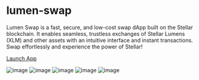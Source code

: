 # lumen-swap

Lumen Swap is a fast, secure, and low-cost swap dApp built on the Stellar blockchain. It enables seamless, trustless exchanges of Stellar Lumens (XLM) and other assets with an intuitive interface and instant transactions. Swap effortlessly and experience the power of Stellar!

<a href="https://lumen-swap.web.app/">Launch App</a>


![image](https://github.com/user-attachments/assets/5b5006c2-7015-4613-9668-9651d5c2ca25)
![image](https://github.com/user-attachments/assets/18bf361b-fef2-4e17-ad28-8b416e2a57b3)
![image](https://github.com/user-attachments/assets/a3c0e6fd-6a11-482e-82f3-c5d61ba57ecb)
![image](https://github.com/user-attachments/assets/b2c0aa0b-30be-4f29-8f9a-6024285f10e6)
![image](https://github.com/user-attachments/assets/e6da5420-33a9-4ac5-8ef6-a74bad4f4d43)




